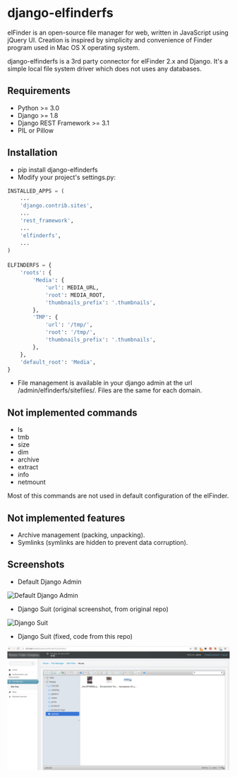 django-elfinderfs
=================

elFinder is an open-source file manager for web, written in JavaScript using jQuery UI.
Creation is inspired by simplicity and convenience of Finder program used in Mac OS X
operating system.

django-elfinderfs is a 3rd party connector for elFinder 2.x and Django.
It's a simple local file system driver which does not uses any databases.


Requirements
------------

* Python >= 3.0
* Django >= 1.8
* Django REST Framework >= 3.1
* PIL or Pillow


Installation
------------

* pip install django-elfinderfs
* Modify your project's settings.py:

```python
INSTALLED_APPS = (
    ...
    'django.contrib.sites',
    ...
    'rest_framework',
    ...
    'elfinderfs',
    ...
)

ELFINDERFS = {
    'roots': {
        'Media': {
            'url': MEDIA_URL,
            'root': MEDIA_ROOT,
            'thumbnails_prefix': '.thumbnails',
        },
        'TMP': {
            'url': '/tmp/',
            'root': '/tmp/',
            'thumbnails_prefix': '.thumbnails',
        },
    },
    'default_root': 'Media',
}
```

* File management is available in your django admin at the url /admin/elfinderfs/sitefiles/.
Files are the same for each domain.


Not implemented commands
------------------------

* ls
* tmb
* size
* dim
* archive
* extract
* info
* netmount

Most of this commands are not used in default configuration of the elFinder.


Not implemented features
------------------------

* Archive management (packing, unpacking).
* Symlinks (symlinks are hidden to prevent data corruption).


Screenshots
-----------

* Default Django Admin

![Default Django Admin](/defaultadmin.png)

* Django Suit (original screenshot, from original repo)

![Django Suit](/suitadmin.png)

* Django Suit (fixed, code from this repo)

![Django Suit](/suitadmin-fixed.png)
